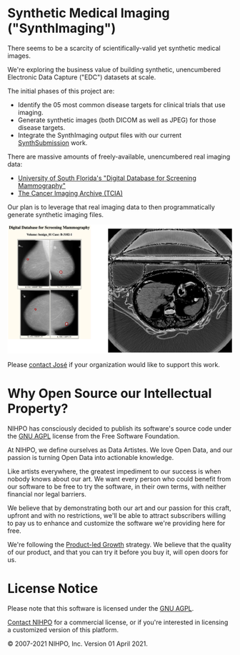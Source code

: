 # Synthetic Medical Imaging ("SynthImaging")

There seems to be a scarcity of scientifically-valid yet synthetic medical images.

We're exploring the business value of building synthetic, unencumbered Electronic Data Capture ("EDC") datasets at scale.

The initial phases of this project are:
* Identify the 05 most common disease targets for clinical trials that use imaging.
* Generate synthetic images (both DICOM as well as JPEG) for those disease targets.
* Integrate the SynthImaging output files with our current [SynthSubmission](/synthsubmission) work.

There are massive amounts of freely-available, unencumbered real imaging data:
* [University of South Florida's "Digital Database for Screening Mammography"](http://www.eng.usf.edu/cvprg/Mammography/Database.html)
* [The Cancer Imaging Archive (TCIA)](https://www.cancerimagingarchive.net/)


Our plan is to leverage that real imaging data to then programmatically generate synthetic imaging files.

![Synth imaging](Synth_Imaging.png)

Please [contact José](mailto:Jose.Lacal@NIHPO.com?subject=SynthImaging%20inquiry.) if your organization would like to support this work. 


# Why Open Source our Intellectual Property?

NIHPO has consciously decided to publish its software's source code under the [GNU AGPL](https://www.gnu.org/licenses/why-affero-gpl.html) license from the Free Software Foundation.

At NIHPO, we define ourselves as Data Artistes. We love Open Data, and our passion is turning Open Data into actionable knowledge.

Like artists everywhere, the greatest impediment to our success is when nobody knows about our art. We want every person who could benefit from our software to be free to try the software, in their own terms, with neither financial nor legal barriers.

We believe that by demonstrating both our art and our passion for this craft, upfront and with no restrictions, we'll be able to attract subscribers willing to pay us to enhance and customize the software we're providing here for free.

We're following the [Product-led Growth](https://www.productled.org/foundations/what-is-product-led-growth) strategy. We believe that the quality of our product, and that you can try it before you buy it, will open doors for us.


# License Notice
Please note that this software is licensed under the [GNU AGPL](https://www.gnu.org/licenses/why-affero-gpl.html).

[Contact NIHPO](mailto:Jose.Lacal@NIHPO.com?subject=GitHub%20inquiry.) for a commercial license, or if you're interested in licensing a customized version of this platform.

:copyright: 2007-2021 NIHPO, Inc.     Version 01 April 2021.